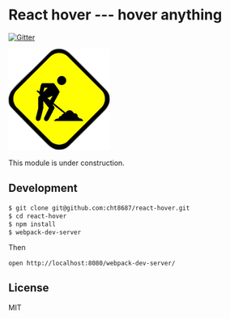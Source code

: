 # React hover --- hover anything 
[![Gitter](https://badges.gitter.im/Join%20Chat.svg)](https://gitter.im/cht8687/help)


![React Hover](src/example/construction.png)

This module is under construction.


## Development

```
$ git clone git@github.com:cht8687/react-hover.git
$ cd react-hover
$ npm install
$ webpack-dev-server
```

Then

```
open http://localhost:8080/webpack-dev-server/
```

## License

MIT
